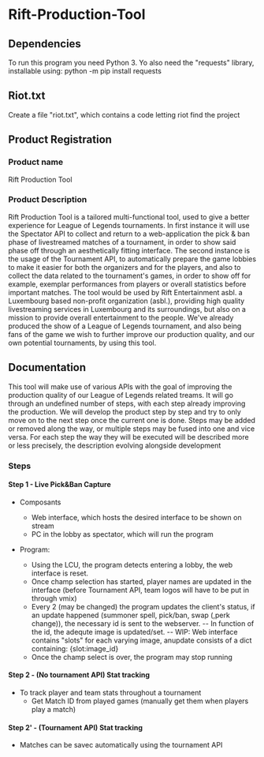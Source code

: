 # Rift-Production-Tool

## Dependencies
To run this program you need Python 3.
Yo also need the "requests" library, installable using:
    python -m pip install requests

## Riot.txt

Create a file "riot.txt", which contains a code letting riot find the project

## Product Registration

### Product name

Rift Production Tool

### Product Description
Rift Production Tool is a tailored multi-functional tool, used to give a better experience for League of Legends tournaments.
In first instance it will use the Spectator API to collect and return to a web-application the pick & ban phase of livestreamed matches of a tournament, in order to show said phase off through an aesthetically fitting interface.
The second instance is the usage of the Tournament API, to automatically prepare the game lobbies to make it easier for both the organizers and for the players, and also to collect the data related to the tournament's games, in order to show off for example, exemplar performances from players or overall statistics before important matches.
The tool would be used by Rift Entertainment asbl. a Luxembourg based non-profit organization (asbl.), providing high quality livestreaming services in Luxembourg and its surroundings, but also on a mission to provide overall entertainment to the people. We've already produced the show of a League of Legends tournament, and also being fans of the game we wish to further improve our production quality,  and our own potential tournaments, by using this tool.

## Documentation

This tool will make use of various APIs with the goal of improving the production quality of our League of Legends related treams.
It will go through an undefined number of steps, with each step already improving the production.
We will develop the product step by step and try to only move on to the next step once the current one is done.
Steps may be added or removed along the way, or multiple steps may be fused into one and vice versa.
For each step the way they will be executed will be described more or less precisely, the description evolving alongside development

### Steps

#### Step 1 - Live Pick&Ban Capture

  * Composants
    - Web interface, which hosts the desired interface to be shown on stream
    - PC in the lobby as spectator, which will run the program
    
  * Program:
    - Using the LCU, the program detects entering a lobby, the web interface is reset.
    - Once champ selection has started, player names are updated in the interface (before Tournament API, team logos will have to be put in through vmix)
    - Every 2 (may be changed) the program updates the client's status, if an update happened (summoner spell, pick/ban, swap (,perk change)), the necessary id is sent to the webserver.
        -- In function of the id, the adequte image is updated/set.
        -- WIP: Web interface contains "slots" for each varying image, anupdate consists of a dict containing: {slot:image_id}
    - Once the champ select is over, the program may stop running

#### Step 2 - (No tournament API) Stat tracking
   
  * To track player and team stats throughout a tournament
    - Get Match ID from played games (manually get them when players play a match)
      
#### Step 2' - (Tournament API) Stat tracking
  
  * Matches can be savec automatically using the tournament API 
